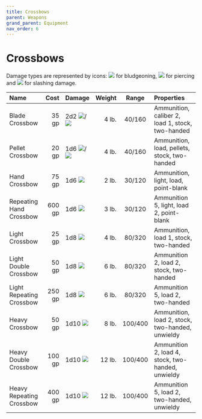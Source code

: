 ```yaml
---
title: Crossbows
parent: Weapons
grand_parent: Equipment
nav_order: 6
---
```


# Crossbows
Damage types are represented by icons: <img src="https://img.icons8.com/ios-glyphs/12/FFFFFF/thor-hammer.png"> for bludgeoning, <img src="https://img.icons8.com/ios/12/FFFFFF/archer-filled.png"> for piercing and <img src="https://img.icons8.com/ios/12/FFFFFF/sword-filled.png"> for slashing damage.

| Name | Cost | Damage | Weight | Range | Properties |
|:-----|-----:|:-------|-------:|:-----:|:-----------|
| Blade Crossbow | 35 gp | 2d2 <img src="https://img.icons8.com/ios/12/FFFFFF/archer-filled.png">/<img src="https://img.icons8.com/ios/12/FFFFFF/sword-filled.png"> | 4 lb. | 40/160 | Ammunition, caliber 2, load 1, stock, two-handed |
| Pellet Crossbow | 20 gp | 1d6 <img src="https://img.icons8.com/ios-glyphs/12/FFFFFF/thor-hammer.png">/<img src="https://img.icons8.com/ios/12/FFFFFF/archer-filled.png"> | 4 lb. | 40/160 | Ammunition, load, pellets, stock, two-handed |
| Hand Crossbow | 75 gp | 1d6 <img src="https://img.icons8.com/ios/12/FFFFFF/archer-filled.png"> | 2 lb. | 30/120 | Ammunition, light, load, point-blank |
| Repeating Hand Crossbow | 600 gp | 1d6 <img src="https://img.icons8.com/ios/12/FFFFFF/archer-filled.png"> | 3 lb. | 30/120 | Ammunition 5, light, load 2, point-blank |
| Light Crossbow | 25 gp | 1d8 <img src="https://img.icons8.com/ios/12/FFFFFF/archer-filled.png"> | 4 lb. | 80/320 | Ammunition, load 1, stock, two-handed |
| Light Double Crossbow | 50 gp | 1d8 <img src="https://img.icons8.com/ios/12/FFFFFF/archer-filled.png"> | 6 lb. | 80/320 | Ammunition 2, load 2, stock, two-handed |
| Light Repeating Crossbow | 250 gp| 1d8 <img src="https://img.icons8.com/ios/12/FFFFFF/archer-filled.png"> | 6 lb. | 80/320 | Ammunition 5, load 2, two-handed |
| Heavy Crossbow | 50 gp | 1d10 <img src="https://img.icons8.com/ios/12/FFFFFF/archer-filled.png"> | 8 lb. | 100/400 | Ammunition, load 2, stock, two-handed, unwieldy |
| Heavy Double Crossbow | 100 gp | 1d10 <img src="https://img.icons8.com/ios/12/FFFFFF/archer-filled.png"> | 12 lb. | 100/400 | Ammunition 2, load 4, stock, two-handed, unwieldy |
| Heavy Repeating Crossbow | 400 gp | 1d10 <img src="https://img.icons8.com/ios/12/FFFFFF/archer-filled.png"> | 12 lb. | 100/400 | Ammunition 5, load 2, two-handed, unwieldy |
